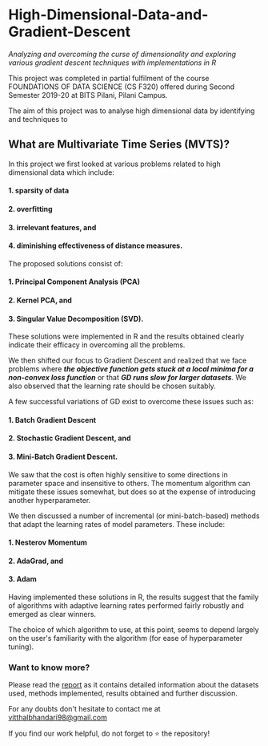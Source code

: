 # High-Dimensional-Data-and-Gradient-Descent
*Analyzing and overcoming the curse of dimensionality and exploring various gradient descent techniques with implementations in R*

This project was completed in partial fulfilment of the course FOUNDATIONS OF DATA SCIENCE (CS F320) offered during Second Semester 2019-20 at BITS Pilani, Pilani Campus.

The aim of this project was to analyse high dimensional data by identifying and techniques to 

## What are Multivariate Time Series (MVTS)?

In this project we first looked at various problems related to high dimensional data which include:
#### 1. sparsity of data
#### 2. overfitting
#### 3. irrelevant features, and 
#### 4. diminishing effectiveness of distance measures. 

The proposed solutions consist of:
#### 1. Principal Component Analysis (PCA)
#### 2. Kernel PCA, and 
#### 3. Singular Value Decomposition (SVD). 

These solutions were implemented in R and the results obtained clearly indicate their efficacy in overcoming all the problems.

We then shifted our focus to Gradient Descent and realized that we face problems where __*the objective function gets stuck at a local minima for a non-convex loss function*__ or that __*GD runs slow for larger datasets*__. We also observed that the learning rate should be chosen suitably.

A few successful variations of GD exist to overcome these issues such as:
#### 1. Batch Gradient Descent 
#### 2. Stochastic Gradient Descent, and 
#### 3. Mini-Batch Gradient Descent. 

We saw that the cost is often highly sensitive to some directions in parameter space and insensitive to others. The momentum algorithm can mitigate these issues somewhat, but does so at the expense of introducing another hyperparameter.

We then discussed a number of incremental (or mini-batch-based) methods that adapt the learning rates of model parameters. These include: 
#### 1. Nesterov Momentum 
#### 2. AdaGrad, and 
#### 3. Adam

Having implemented these solutions in R, the results suggest that the family of algorithms with adaptive learning rates performed fairly robustly and emerged as clear winners.

The choice of which algorithm to use, at this point, seems to depend largely on the user's familiarity with the algorithm (for ease of hyperparameter tuning).

### Want to know more?
Please read the [report](https://github.com/Vitthal98/High-Dimensional-Data-and-Gradient-Descent/blob/main/FoDS%20Report.pdf) as it contains detailed information about the datasets used, methods implemented, results obtained and further discussion.

For any doubts don't hesitate to contact me at vitthalbhandari98@gmail.com

If you find our work helpful, do not forget to :star: the repository!
